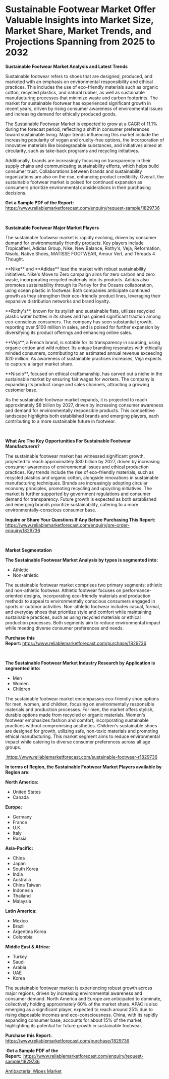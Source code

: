 <p><h1>Sustainable Footwear Market Offer Valuable Insights into Market Size, Market Share, Market Trends, and Projections Spanning from 2025 to 2032</h1></p><p><strong>Sustainable Footwear Market Analysis and Latest Trends</strong></p>
<p><p>Sustainable footwear refers to shoes that are designed, produced, and marketed with an emphasis on environmental responsibility and ethical practices. This includes the use of eco-friendly materials such as organic cotton, recycled plastics, and natural rubber, as well as sustainable manufacturing processes that minimize waste and carbon footprints. The market for sustainable footwear has experienced significant growth in recent years, driven by rising consumer awareness of environmental issues and increasing demand for ethically produced goods.</p><p>The Sustainable Footwear Market is expected to grow at a CAGR of 11.1% during the forecast period, reflecting a shift in consumer preferences toward sustainable living. Major trends influencing this market include the increasing popularity of vegan and cruelty-free options, the incorporation of innovative materials like biodegradable substances, and initiatives aimed at circularity, such as take-back programs and recycling initiatives.</p><p>Additionally, brands are increasingly focusing on transparency in their supply chains and communicating sustainability efforts, which helps build consumer trust. Collaborations between brands and sustainability organizations are also on the rise, enhancing product credibility. Overall, the sustainable footwear market is poised for continued expansion as consumers prioritize environmental considerations in their purchasing decisions.</p></p>
<p><strong>Get a Sample PDF of the Report:&nbsp;</strong> <a href="https://www.reliablemarketforecast.com/enquiry/request-sample/1829736?utm_campaign=2011&utm_medium=2&utm_source=Github&utm_content=ia&utm_term=07022025&utm_id=sustainable-footwear">https://www.reliablemarketforecast.com/enquiry/request-sample/1829736</a></p>
<p>&nbsp;</p>
<p><strong>Sustainable Footwear Major Market Players</strong></p>
<p><p>The sustainable footwear market is rapidly evolving, driven by consumer demand for environmentally friendly products. Key players include Tropicalfeel, Adidas Group, Nike, New Balance, Rothy's, Veja, Reformation, Nisolo, Native Shoes, MATISSE FOOTWEAR, Amour Vert, and Threads 4 Thought.</p><p>**Nike** and **Adidas** lead the market with robust sustainability initiatives. Nike's Move to Zero campaign aims for zero carbon and zero waste, incorporating recycled materials into its products. Adidas also promotes sustainability through its Parley for the Oceans collaboration, using ocean plastic in footwear. Both companies anticipate continued growth as they strengthen their eco-friendly product lines, leveraging their expansive distribution networks and brand loyalty.</p><p>**Rothy's**, known for its stylish and sustainable flats, utilizes recycled plastic water bottles in its shoes and has gained significant traction among eco-conscious consumers. The company has seen substantial growth, reporting over $100 million in sales, and is poised for further expansion by diversifying its product offerings and enhancing online sales.</p><p>**Veja**, a French brand, is notable for its transparency in sourcing, using organic cotton and wild rubber. Its unique branding resonates with ethically minded consumers, contributing to an estimated annual revenue exceeding $20 million. As awareness of sustainable practices increases, Veja expects to capture a larger market share.</p><p>**Nisolo**, focused on ethical craftsmanship, has carved out a niche in the sustainable market by ensuring fair wages for workers. The company is expanding its product range and sales channels, attracting a growing customer base.</p><p>As the sustainable footwear market expands, it is projected to reach approximately $8 billion by 2027, driven by increasing consumer awareness and demand for environmentally responsible products. This competitive landscape highlights both established brands and emerging players, each contributing to a more sustainable future in footwear.</p></p>
<p>&nbsp;</p>
<p><strong>What Are The Key Opportunities For Sustainable Footwear Manufacturers?</strong></p>
<p><p>The sustainable footwear market has witnessed significant growth, projected to reach approximately $30 billion by 2027, driven by increasing consumer awareness of environmental issues and ethical production practices. Key trends include the rise of eco-friendly materials, such as recycled plastics and organic cotton, alongside innovations in sustainable manufacturing techniques. Brands are increasingly adopting circular economy principles, promoting recycling and upcycling initiatives. The market is further supported by government regulations and consumer demand for transparency. Future growth is expected as both established and emerging brands prioritize sustainability, catering to a more environmentally-conscious consumer base.</p></p>
<p><strong>Inquire or Share Your Questions If Any Before Purchasing This Report:</strong> <a href="https://www.reliablemarketforecast.com/enquiry/pre-order-enquiry/1829736?utm_campaign=2011&utm_medium=2&utm_source=Github&utm_content=ia&utm_term=07022025&utm_id=sustainable-footwear">https://www.reliablemarketforecast.com/enquiry/pre-order-enquiry/1829736</a></p>
<p>&nbsp;</p>
<p><strong>Market Segmentation</strong></p>
<p><strong>The Sustainable Footwear Market Analysis by types is segmented into:</strong></p>
<p><ul><li>Athletic</li><li>Non-athletic</li></ul></p>
<p><p>The sustainable footwear market comprises two primary segments: athletic and non-athletic footwear. Athletic footwear focuses on performance-oriented designs, incorporating eco-friendly materials and production methods to appeal to environmentally conscious consumers engaged in sports or outdoor activities. Non-athletic footwear includes casual, formal, and everyday shoes that prioritize style and comfort while maintaining sustainable practices, such as using recycled materials or ethical production processes. Both segments aim to reduce environmental impact while meeting diverse consumer preferences and needs.</p></p>
<p><strong>Purchase this Report:&nbsp;</strong><a href="https://www.reliablemarketforecast.com/purchase/1829736?utm_campaign=2011&utm_medium=2&utm_source=Github&utm_content=ia&utm_term=07022025&utm_id=sustainable-footwear">https://www.reliablemarketforecast.com/purchase/1829736</a></p>
<p>&nbsp;</p>
<p><strong>The Sustainable Footwear Market Industry Research by Application is segmented into:</strong></p>
<p><ul><li>Men</li><li>Women</li><li>Children</li></ul></p>
<p><p>The sustainable footwear market encompasses eco-friendly shoe options for men, women, and children, focusing on environmentally responsible materials and production processes. For men, the market offers stylish, durable options made from recycled or organic materials. Women's footwear emphasizes fashion and comfort, incorporating sustainable practices without compromising aesthetics. Children's sustainable shoes are designed for growth, utilizing safe, non-toxic materials and promoting ethical manufacturing. This market segment aims to reduce environmental impact while catering to diverse consumer preferences across all age groups.</p></p>
<p><a href="https://www.reliablemarketforecast.com/sustainable-footwear-r1829736?utm_campaign=2011&utm_medium=2&utm_source=Github&utm_content=ia&utm_term=07022025&utm_id=sustainable-footwear">&nbsp;https://www.reliablemarketforecast.com/sustainable-footwear-r1829736</a></p>
<p><strong>In terms of Region, the Sustainable Footwear Market Players available by Region are:</strong></p>
<p>
    <p> <strong> North America: </strong>
        <ul>
            <li>United States</li>
            <li>Canada</li>
        </ul>
        </p> 
    <p> <strong> Europe: </strong>
        <ul>
            <li>Germany</li>
            <li>France</li>
            <li>U.K.</li>
            <li>Italy</li>
            <li>Russia</li>
        </ul>
        </p> 
    <p> <strong> Asia-Pacific: </strong>
        <ul>
            <li>China</li>
            <li>Japan</li>
            <li>South Korea</li>
            <li>India</li>
            <li>Australia</li>
            <li>China Taiwan</li>
            <li>Indonesia</li>
            <li>Thailand</li>
            <li>Malaysia</li>
        </ul>
        </p> 
    <p> <strong> Latin America: </strong>
        <ul>
            <li>Mexico</li>
            <li>Brazil</li>
            <li>Argentina Korea</li>
            <li>Colombia</li>
        </ul>
        </p> 
    <p> <strong> Middle East & Africa: </strong>
        <ul>
            <li>Turkey</li>
            <li>Saudi</li>
            <li>Arabia</li>
            <li>UAE</li>
            <li>Korea</li>
        </ul>
    </p>
    </p>
<p><p>The sustainable footwear market is experiencing robust growth across major regions, driven by increasing environmental awareness and consumer demand. North America and Europe are anticipated to dominate, collectively holding approximately 60% of the market share. APAC is also emerging as a significant player, expected to reach around 25% due to rising disposable incomes and eco-consciousness. China, with its rapidly expanding consumer base, accounts for about 15% of the market, highlighting its potential for future growth in sustainable footwear.</p></p>
<p><strong>Purchase this Report: </strong><a href="https://www.reliablemarketforecast.com/purchase/1829736?utm_campaign=2011&utm_medium=2&utm_source=Github&utm_content=ia&utm_term=07022025&utm_id=sustainable-footwear">https://www.reliablemarketforecast.com/purchase/1829736</a></p>
<p>&nbsp;<strong>Get a Sample PDF of the Report:&nbsp;&nbsp;</strong><a href="https://www.reliablemarketforecast.com/enquiry/request-sample/1829736?utm_campaign=2011&utm_medium=2&utm_source=Github&utm_content=ia&utm_term=07022025&utm_id=sustainable-footwear">https://www.reliablemarketforecast.com/enquiry/request-sample/1829736</a></p>
<p><strong></strong></p>
<p><p><a href="https://github.com/ChiragRp1/Market-Research-Report-List-7/blob/main/antibacterial-wipes-market.md?utm_campaign=2011&utm_medium=2&utm_source=Github&utm_content=ia&utm_term=07022025&utm_id=sustainable-footwear">Antibacterial Wipes Market</a></p></p>
